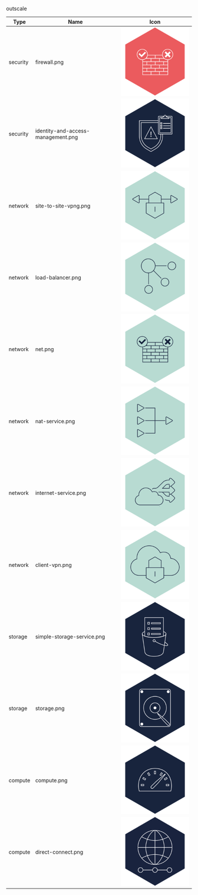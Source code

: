 outscale

Type | Name | Icon
--|--|--
security|firewall.png|![](../resources/outscale/security/firewall.png)
security|identity-and-access-management.png|![](../resources/outscale/security/identity-and-access-management.png)
network|site-to-site-vpng.png|![](../resources/outscale/network/site-to-site-vpng.png)
network|load-balancer.png|![](../resources/outscale/network/load-balancer.png)
network|net.png|![](../resources/outscale/network/net.png)
network|nat-service.png|![](../resources/outscale/network/nat-service.png)
network|internet-service.png|![](../resources/outscale/network/internet-service.png)
network|client-vpn.png|![](../resources/outscale/network/client-vpn.png)
storage|simple-storage-service.png|![](../resources/outscale/storage/simple-storage-service.png)
storage|storage.png|![](../resources/outscale/storage/storage.png)
compute|compute.png|![](../resources/outscale/compute/compute.png)
compute|direct-connect.png|![](../resources/outscale/compute/direct-connect.png)
